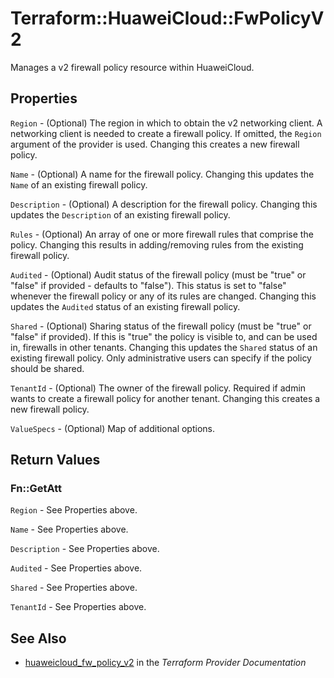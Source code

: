 # Terraform::HuaweiCloud::FwPolicyV2

Manages a v2 firewall policy resource within HuaweiCloud.

## Properties

`Region` - (Optional) The region in which to obtain the v2 networking client.
A networking client is needed to create a firewall policy. If omitted, the
`Region` argument of the provider is used. Changing this creates a new
firewall policy.

`Name` - (Optional) A name for the firewall policy. Changing this
updates the `Name` of an existing firewall policy.

`Description` - (Optional) A description for the firewall policy. Changing
this updates the `Description` of an existing firewall policy.

`Rules` - (Optional) An array of one or more firewall rules that comprise
the policy. Changing this results in adding/removing rules from the
existing firewall policy.

`Audited` - (Optional) Audit status of the firewall policy
(must be "true" or "false" if provided - defaults to "false").
This status is set to "false" whenever the firewall policy or any of its
rules are changed. Changing this updates the `Audited` status of an existing
firewall policy.

`Shared` - (Optional) Sharing status of the firewall policy (must be "true"
or "false" if provided). If this is "true" the policy is visible to, and
can be used in, firewalls in other tenants. Changing this updates the
`Shared` status of an existing firewall policy. Only administrative users
can specify if the policy should be shared.

`TenantId` - (Optional) The owner of the firewall policy. Required if admin wants
to create a firewall policy for another tenant. Changing this creates a new
firewall policy.

`ValueSpecs` - (Optional) Map of additional options.


## Return Values

### Fn::GetAtt

`Region` - See Properties above.

`Name` - See Properties above.

`Description` - See Properties above.

`Audited` - See Properties above.

`Shared` - See Properties above.

`TenantId` - See Properties above.

## See Also

* [huaweicloud_fw_policy_v2](https://www.terraform.io/docs/providers/huaweicloud/r/fw_policy_v2.html) in the _Terraform Provider Documentation_